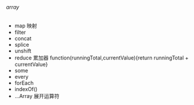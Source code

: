 ###### array 
- map 映射
- filter 
- concat 
- splice 
- unshift
- reduce 累加器 function(runningTotal,currentValue){return runningTotal + currentValue}
- some 
- every 
- forEach 
- indexOf() 
- ...Array 展开运算符 

